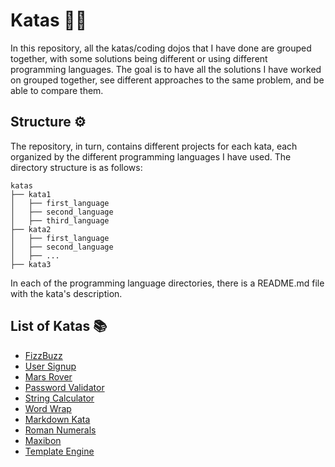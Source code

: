 # Katas 🥷🏻
In this repository, all the katas/coding dojos that I have done are grouped together, with some solutions being 
different or using different programming languages.
The goal is to have all the solutions I have worked on grouped together, see different approaches to the same problem, 
and be able to compare them.

## Structure ⚙️
The repository, in turn, contains different projects for each kata, each organized by the different programming languages 
I have used. The directory structure is as follows:
```
katas
├── kata1
│   ├── first_language
│   ├── second_language
│   ├── third_language
├── kata2
│   ├── first_language
│   ├── second_language
│   ├── ...
├── kata3
```
In each of the programming language directories, there is a README.md file with the kata's description.

## List of Katas 📚
- [FizzBuzz](./fizzbuzz/README.md)
- [User Signup](./user_signup/README.md)
- [Mars Rover](./mars_rover/README.md)
- [Password Validator](./password_validator/README.md)
- [String Calculator](./string_calculator/README.md)
- [Word Wrap](./word_wrap/README.md)
- [Markdown Kata](./markdown/README.md)
- [Roman Numerals](./roman_numerals/README.md)
- [Maxibon](./maxibon/README.md)
- [Template Engine](./template_engine/README.md)